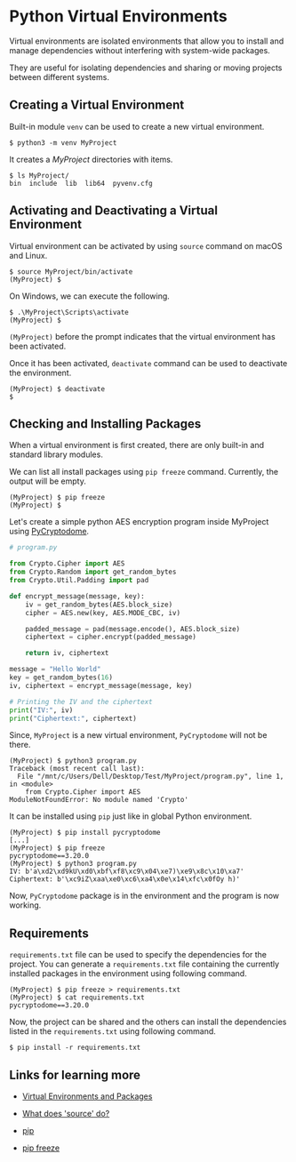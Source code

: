 # Python Virtual Environments

Virtual environments are isolated environments that allow you to install and manage dependencies without interfering with system-wide packages.

They are useful for isolating dependencies and sharing or moving projects between different systems.

## Creating a Virtual Environment

Built-in module `venv` can be used to create a new virtual environment.

```shell
$ python3 -m venv MyProject
```

It creates a *MyProject* directories with items.

```shell
$ ls MyProject/
bin  include  lib  lib64  pyvenv.cfg
```

## Activating and Deactivating a Virtual Environment

Virtual environment can be activated by using `source` command on macOS and Linux.

```shell
$ source MyProject/bin/activate
(MyProject) $
```

On Windows, we can execute the following.

```shell
$ .\MyProject\Scripts\activate
(MyProject) $
```

`(MyProject)` before the prompt indicates that the virtual environment has been activated.

Once it has been activated, `deactivate` command can be used to deactivate the environment.

```shell
(MyProject) $ deactivate
$
```

## Checking and Installing Packages

When a virtual environment is first created, there are only built-in and standard library modules.

We can list all install packages using `pip freeze` command. Currently, the output will be empty.

```shell
(MyProject) $ pip freeze
(MyProject) $
```

Let's create a simple python AES encryption program inside MyProject using [PyCryptodome](https://pycryptodome.readthedocs.io/en/latest/).

```python
# program.py

from Crypto.Cipher import AES
from Crypto.Random import get_random_bytes
from Crypto.Util.Padding import pad

def encrypt_message(message, key):
    iv = get_random_bytes(AES.block_size)
    cipher = AES.new(key, AES.MODE_CBC, iv)

    padded_message = pad(message.encode(), AES.block_size)
    ciphertext = cipher.encrypt(padded_message)

    return iv, ciphertext

message = "Hello World"
key = get_random_bytes(16)
iv, ciphertext = encrypt_message(message, key)

# Printing the IV and the ciphertext
print("IV:", iv)
print("Ciphertext:", ciphertext)
```

Since, `MyProject` is a new virtual environment, `PyCryptodome` will not be there.

```shell
(MyProject) $ python3 program.py
Traceback (most recent call last):
  File "/mnt/c/Users/Dell/Desktop/Test/MyProject/program.py", line 1, in <module>
    from Crypto.Cipher import AES
ModuleNotFoundError: No module named 'Crypto'
```

It can be installed using `pip` just like in global Python environment.

```shell
(MyProject) $ pip install pycryptodome
[...]
(MyProject) $ pip freeze
pycryptodome==3.20.0
(MyProject) $ python3 program.py
IV: b'a\xd2\xd9kU\xd0\xbf\xf8\xc9\x04\xe7)\xe9\x8c\x10\xa7'
Ciphertext: b'\xc9iZ\xaa\xe0\xc6\xa4\x0e\x14\xfc\x0fOy h)'
```

Now, `PyCryptodome` package is in the environment and the program is now working.

## Requirements

`requirements.txt` file can be used to specify the dependencies for the project. You can generate a `requirements.txt` file containing the currently installed packages in the environment using following command.

```shell
(MyProject) $ pip freeze > requirements.txt
(MyProject) $ cat requirements.txt
pycryptodome==3.20.0
```

Now, the project can be shared and the others can install the dependencies listed in the `requirements.txt` using following command.

```shell
$ pip install -r requirements.txt
```

## Links for learning more

- [Virtual Environments and Packages](https://docs.python.org/3/tutorial/venv.html)

- [What does 'source' do?](https://superuser.com/questions/46139/what-does-source-do)

- [pip](https://pip.pypa.io/en/stable/)

- [pip freeze](https://pip.pypa.io/en/stable/cli/pip_freeze/)